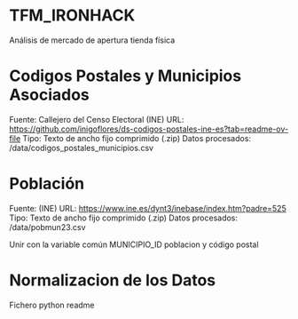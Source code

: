 # TFM_IRONHACK
Análisis de mercado de apertura tienda física

# Codigos Postales y Municipios Asociados
 Fuente: Callejero del Censo Electoral (INE)
URL: https://github.com/inigoflores/ds-codigos-postales-ine-es?tab=readme-ov-file 
Tipo: Texto de ancho fijo comprimido (.zip)
Datos procesados: /data/codigos_postales_municipios.csv

# Población
Fuente: (INE)
URL: https://www.ine.es/dynt3/inebase/index.htm?padre=525 
Tipo: Texto de ancho fijo comprimido (.zip)
Datos procesados: /data/pobmun23.csv

Unir con la variable común MUNICIPIO_ID poblacion y código postal

# Normalizacion de los Datos
Fichero python readme

